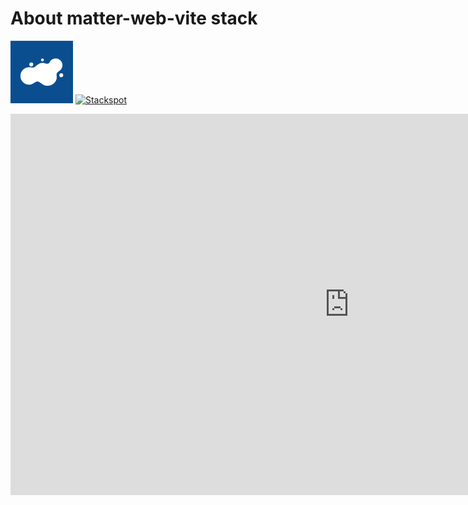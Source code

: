 # About matter-web-vite stack

![imagem plugin](plugin.png)
[![Stackspot](https://res.cloudinary.com/marcomontalbano/image/upload/v1669906043/video_to_markdown/images/youtube--yEdsoMhE4xA-c05b58ac6eb4c4700831b2b3070cd403.jpg)](https://www.youtube.com/watch?v=yEdsoMhE4xA&ab_channel=FRONTIN "Stackspot")

<iframe width="1084" height="610" src="https://www.youtube.com/embed/yEdsoMhE4xA" title="Pré lançamento: Conheça a StackSpot" frameborder="0" allow="accelerometer; autoplay; clipboard-write; encrypted-media; gyroscope; picture-in-picture" allowfullscreen></iframe>